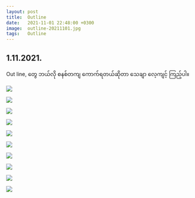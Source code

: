 ```yaml
---
layout: post
title:  Outline
date:   2021-11-01 22:48:00 +0300
image:  outline-20211101.jpg
tags:   Outline
---
```

## 1.11.2021.
 Out line, ​တွေ ဘယ်လို စနစ်တကျ ​ကောက်ရတယ်ဆိုတာ ​သေချာ ​လေ့ကျင့် ကြည့်ပါ။

![]({{site.baseurl}}/img/outline-20211101/01.jpg)

![]({{site.baseurl}}/img/outline-20211101/02.jpg)

![]({{site.baseurl}}/img/outline-20211101/03.jpg)

![]({{site.baseurl}}/img/outline-20211101/04.jpg)

![]({{site.baseurl}}/img/outline-20211101/05.jpg)

![]({{site.baseurl}}/img/outline-20211101/06.jpg)

![]({{site.baseurl}}/img/outline-20211101/07.jpg)

![]({{site.baseurl}}/img/outline-20211101/08.jpg)

![]({{site.baseurl}}/img/outline-20211101/09.jpg)

![]({{site.baseurl}}/img/outline-20211101/10.jpg)
